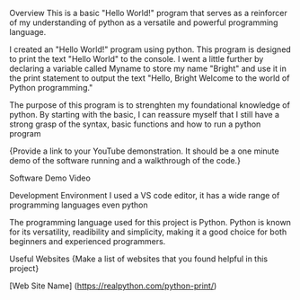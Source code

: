 Overview
This is a basic "Hello World!" program that serves as a reinforcer of my understanding of python as a versatile and powerful programming language.

I created an "Hello World!" program using python. This program is designed to print the text "Hello World" to the console. I went a little further by declaring a variable called Myname to store my name "Bright" and use it in the print statement to output the text "Hello, Bright Welcome to the world of Python programming."

The purpose of this program is to strenghten my foundational knowledge of python. By starting with the basic, I can reassure myself that I still have a strong grasp of the syntax, basic functions and how to run a python program

{Provide a link to your YouTube demonstration. It should be a one minute demo of the software running and a walkthrough of the code.}

Software Demo Video

Development Environment
I used a VS code editor, it has a wide range of programming languages even python

The programming language used for this project is Python. Python is known for its versatility, readibility and simplicity, making it a good choice for both beginners and experienced programmers.

Useful Websites
{Make a list of websites that you found helpful in this project}

[Web Site Name] (https://realpython.com/python-print/)
